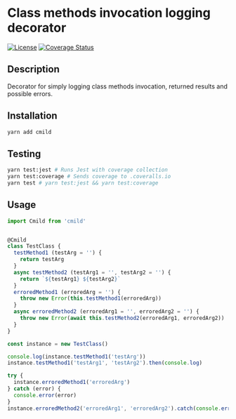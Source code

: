 # Class methods invocation logging decorator

[![License](https://img.shields.io/badge/License-MIT-000000.svg)](https://opensource.org/licenses/MIT)
[![Coverage Status](https://coveralls.io/repos/github/LordotU/cmild/badge.svg)](https://coveralls.io/github/LordotU/cmild)

## Description

Decorator for simply logging class methods invocation, returned results and possible errors.

## Installation

```bash
yarn add cmild
```

## Testing

```bash
yarn test:jest # Runs Jest with coverage collection
yarn test:coverage # Sends coverage to .coveralls.io
yarn test # yarn test:jest && yarn test:coverage
```

## Usage

```javascript
import Cmild from 'cmild'


@Cmild
class TestClass {
  testMethod1 (testArg = '') {
    return testArg
  }
  async testMethod2 (testArg1 = '', testArg2 = '') {
    return `${testArg1} ${testArg2}`
  }
  erroredMethod1 (erroredArg = '') {
    throw new Error(this.testMethod1(erroredArg))
  }
  async erroredMethod2 (erroredArg1 = '', erroredArg2 = '') {
    throw new Error(await this.testMethod2(erroredArg1, erroredArg2))
  }
}

const instance = new TestClass()

console.log(instance.testMethod1('testArg'))
instance.testMethod1('testArg1', 'testArg2').then(console.log)

try {
  instance.erroredMethod1('erroredArg')
} catch (error) {
  console.error(error)
}
instance.erroredMethod2('erroredArg1', 'erroredArg2').catch(console.error)
```

